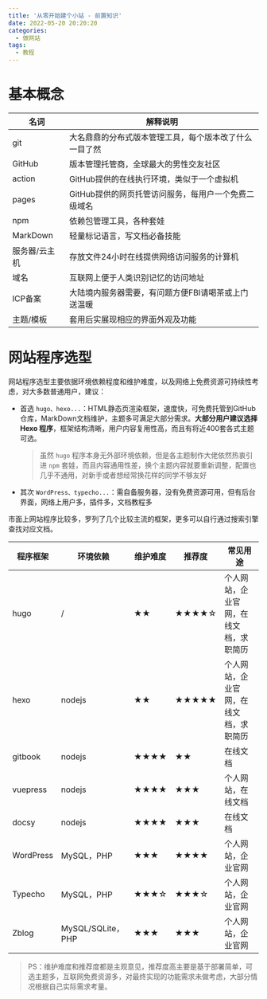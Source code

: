 ```yaml
---
title: '从零开始建个小站 - 前置知识'
date: 2022-05-20 20:20:20
categories:
  - 做网站
tags:
  - 教程
---
```


# 基本概念

| 名词          | 解释说明                                               |
| ------------- | ------------------------------------------------------ |
| git           | 大名鼎鼎的分布式版本管理工具，每个版本改了什么一目了然 |
| GitHub        | 版本管理托管商，全球最大的男性交友社区                 |
| action        | GitHub提供的在线执行环境，类似于一个虚拟机             |
| pages         | GitHub提供的网页托管访问服务，每用户一个免费二级域名   |
| npm           | 依赖包管理工具，各种套娃                               |
| MarkDown      | 轻量标记语言，写文档必备技能                           |
| 服务器/云主机 | 存放文件24小时在线提供网络访问服务的计算机             |
| 域名          | 互联网上便于人类识别记忆的访问地址                     |
| ICP备案       | 大陆境内服务器需要，有问题方便FBI请喝茶或上门送温暖    |
| 主题/模板     | 套用后实展现相应的界面外观及功能                       |

# 网站程序选型

网站程序选型主要依据环境依赖程度和维护难度，以及网络上免费资源可持续性考虑，对大多数普通用户，建议：
- 首选 `hugo、hexo...`：HTML静态页渲染框架，速度快，可免费托管到GitHub仓库，MarkDown文档维护，主题多可满足大部分需求。**大部分用户建议选择 Hexo 程序**，框架结构清晰，用户内容复用性高，而且有将近400套各式主题可选。
  > 虽然 `hugo` 程序本身无外部环境依赖，但是各主题制作大佬依然热衷引进 `npm` 套娃，而且内容通用性差，换个主题内容就要重新调整，配置也几乎不通用，对新手或者想经常换花样的同学不够友好

- 其次 `WordPress、typecho...`：需自备服务器，没有免费资源可用，但有后台界面，网络上用户多，插件多，文档教程多

市面上网站程序比较多，罗列了几个比较主流的框架，更多可以自行通过搜索引擎查找对应文档。

| 程序框架  | 环境依赖          | 维护难度 | 推荐度     | 常见用途                               |
| --------- | ----------------- | -------- | ---------- | -------------------------------------- |
| hugo      | /                 | ★★       | ★★★★☆ | 个人网站，企业官网，在线文档，求职简历 |
| hexo      | nodejs            | ★★     | ★★★★★ | 个人网站，企业官网，在线文档，求职简历 |
| gitbook   | nodejs            | ★★★★   | ★★       | 在线文档                               |
| vuepress  | nodejs            | ★★★★     | ★★★     | 个人网站，在线文档                     |
| docsy     | nodejs            | ★★★★   | ★★★     | 在线文档                               |
| WordPress | MySQL，PHP        | ★★★     | ★★★★   | 个人网站，企业官网                     |
| Typecho   | MySQL，PHP        | ★★★☆   | ★★★☆   | 个人网站，企业官网                     |
| Zblog     | MySQL/SQLite，PHP | ★★★     | ★★★     | 个人网站，企业官网                     |

> PS：维护难度和推荐度都是主观意见，推荐度高主要是基于部署简单，可选主题多，互联网免费资源多，对最终实现的功能需求未做考虑，大部分情况根据自己实际需求考量。